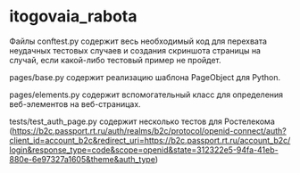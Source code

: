 # itogovaia_rabota
Файлы conftest.py содержит весь необходимый код для перехвата неудачных тестовых случаев и создания скриншота страницы на случай, если какой-либо тестовый пример не пройдет.

pages/base.py содержит реализацию шаблона PageObject для Python.

pages/elements.py содержит вспомогательный класс для определения веб-элементов на веб-страницах.

tests/test_auth_page.py содержит несколько тестов для Ростелекома (https://b2c.passport.rt.ru/auth/realms/b2c/protocol/openid-connect/auth?client_id=account_b2c&redirect_uri=https://b2c.passport.rt.ru/account_b2c/login&response_type=code&scope=openid&state=312322e5-94fa-41eb-880e-6e97327a1605&theme&auth_type)
